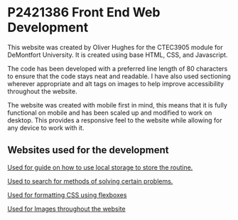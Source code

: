 # P2421386 Front End Web Development

This website was created by Oliver Hughes for the CTEC3905 module for DeMontfort
University. It is created using base HTML, CSS, and Javascript.

The code has been developed with a preferred line length of 80 characters to
ensure that the code stays neat and readable. I have also used sectioning
wherever appropriate and alt tags on images to help improve accessibility
throughout the website.  

The website was created with mobile first in mind, this means that it is
fully functional on mobile and has been scaled up and modified to work on
desktop. This provides a responsive feel to the website while allowing for any
device to work with it.


## Websites used for the development

[Used for guide on how to use local storage to store the routine.](https://www.w3schools.com)

[Used to search for methods of solving certain problems.](https://www.stackoverflow.com)

[Used for formatting CSS using flexboxes](https://css-tricks.com/)

[Used for Images throughout the website](https://unsplash.com/)
